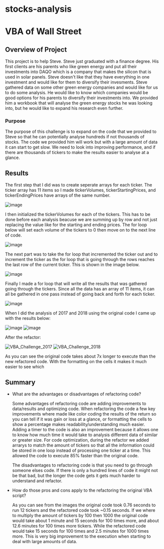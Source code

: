 # stocks-analysis

# VBA of Wall Street

## Overview of Project

  This project is to help Steve. Steve just graduated with a finance degree. His first clients are his parents who like green energy and put all their investments into DAQO which is a company that makes the silicon that is used in solar panels. Steve doesn't like that they have everything in one investment and would like for them to diversify their invesments. Steve gathered data on some other green energy companies and would like for us to do some analysis. He would like to know which companies would be good options for his parents to diversify their investments into. We provided him a workbook that will analyse the green energy stocks he was looking into, but he would like to expand his research even further.
  
### Purpose
  
  The purpose of this challenge is to expand on the code that we provided to Steve so that he can potentially analyse hundreds if not thousands of stocks. The code we provided him will work but with a large amount of data it can start to get slow. We need to look into improving performance, and if there are thousands of tickers to make the results easier to analyse at a glance.

## Results

The first step that I did was to create seperate arrays for each ticker. The ticker array has 11 items so I made tickerVolumes, tickerStartingPrices, and tickerEndingPrices have arrays of the same number.

![image](https://user-images.githubusercontent.com/92827264/145725228-1973b378-88b9-43aa-9c5c-e74ab514192a.png)

I then initialized the tickerVolumes for each of the tickers. This has to be done before each analysis beacuse we are summing up by row and not just replacing the value like for the starting and ending prices. The for loop below will set each volume of the tickers to 0 then move on to the next line of code.

![image](https://user-images.githubusercontent.com/92827264/145725613-7b75bd34-10a8-439a-87db-f3577ac44889.png)

The next part was to take the for loop that incremented the ticker out and to increment the ticker as the for loop that is going through the rows reaches the last row of the current ticker. This is shown in the image below.

![image](https://user-images.githubusercontent.com/92827264/145725338-4368864f-3f6a-4c4e-b54f-c0ea8368295e.png)

 Finally I made a for loop that will write all the results that was gathered going through the tickers. Since all the data has an array of 11 items, it can all be gathered in one pass instead of going back and forth for each ticker.

![image](https://user-images.githubusercontent.com/92827264/145725524-e2d1c4dc-649c-400b-8e4d-146eb6806758.png)


When I did the analysis of 2017 and 2018 using the original code I came up with the results below:

![image](https://user-images.githubusercontent.com/92827264/145717945-037ab16d-4ea5-4b0c-8ff5-199951497936.png) 
![image](https://user-images.githubusercontent.com/92827264/145718040-1c014d2c-a3d9-4113-ab66-c6940347c26e.png)

After the refactor:

![VBA_Challenge_2017](https://user-images.githubusercontent.com/92827264/145718012-d0f15e64-811f-4971-99bf-5aad4d78287a.png) 
![VBA_Challenge_2018](https://user-images.githubusercontent.com/92827264/145718049-e28ccde9-d680-4724-9d46-c21e212dea3c.png)

As you can see the original code takes about 7x longer to execute than the new refactored code. With the formatting on the cells it makes it much easier to see which 

## Summary

- What are the advantages or disadvantages of refactoring code?

  Some advantages of refactoring code are adding improvements to data/results and optimizing code. When refactoring the code a few key improvements where made like color coding the results of the return so you can tell if it was gain or loss at a glance, or formatting the cells to show a percentage makes readability/understanding much easier. Adding a timer to the code is also an improvement because it allows one to know how much time it would take to analysis different data of similar or greater size. For code optimization, during the refactor we added arrarys to match the amount of tickers so that all the information could be stored in one loop instead of processing one ticker at a time. This allowed the code to execute 85% faster than the original code.
  
  The disadvantages to refactoring code is that you need to go through someone elses code. If there is only a hundred lines of code it might not be that bad, but the longer the code gets it gets much harder to understand and refactor.

- How do those pros and cons apply to the refactoring the original VBA script?

   As you can see from the images the original code took 0.76 seconds to run 12 tickers and the refactored code took ~0.15 seconds. If we where to multiply the amount of tickers by 100 then 1000 the original code would take about 1 minute and 15 seconds for 100 times more, and about 12.6 minutes for 100 times more tickers. While the refactored code would take 15 seconds for 100 times and 2.5 minutes for 1000 times more. This is very big improvement to the execution when starting to deal with large amounts of data.
